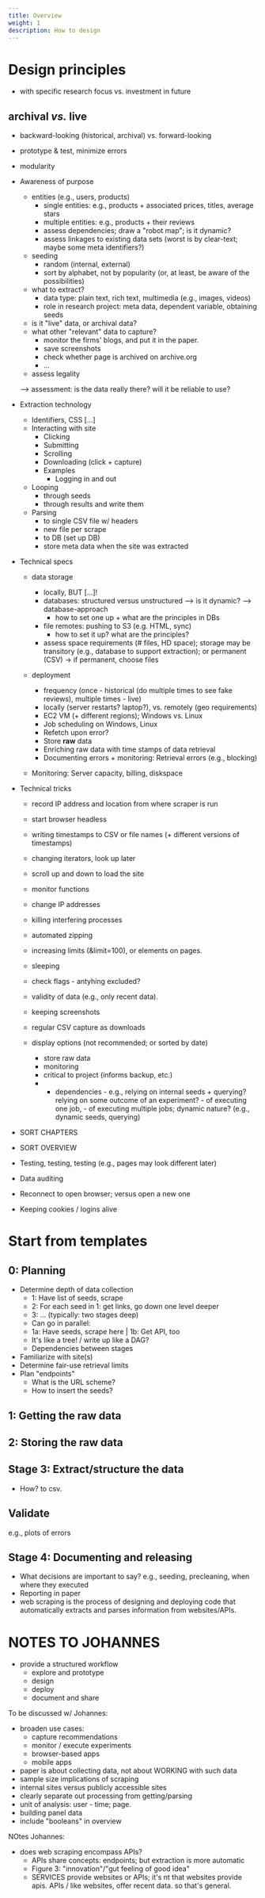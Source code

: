 ```yaml
---
title: Overview
weight: 1
description: How to design
---
```


# Design principles

- with specific research focus vs. investment in future

## archival _vs._ live

- backward-looking (historical, archival) vs. forward-looking
- prototype & test, minimize errors
- modularity


- Awareness of purpose
  - entities (e.g., users, products)
    - single entities: e.g., products + associated prices, titles, average stars
    - multiple entities: e.g., products + their reviews
    - assess dependencies; draw a "robot map"; is it dynamic?
    - assess linkages to existing data sets (worst is by clear-text; maybe some meta identifiers?)
  - seeding
    - random (internal, external)
    - sort by alphabet, not by popularity (or, at least, be aware of the possibilities)
  - what to extract?
    - data type: plain text, rich text, multimedia (e.g., images, videos)
    - role in research project: meta data, dependent variable, obtaining seeds
  - is it "live" data, or archival data?
  - what other "relevant" data to capture?
    - monitor the firms' blogs, and put it in the paper.
    - save screenshots
    - check whether page is archived on archive.org
    - ...
  - assess legality

  --> assessment: is the data really there? will it be reliable to use?

- Extraction technology
  - Identifiers, CSS
  [...]
  - Interacting with site
    - Clicking
    - Submitting
    - Scrolling
    - Downloading (click + capture)
    - Examples
      - Logging in and out
  - Looping
    - through seeds
    - through results and write them
  - Parsing
    - to single CSV file w/ headers
    - new file per scrape
    - to DB (set up DB)
    - store meta data when the site was extracted

- Technical specs
  - data storage
    - locally, BUT [...]!
    - databases: structured versus unstructured --> is it dynamic? --> database-approach
      - how to set one up + what are the principles in DBs
    - file remotes: pushing to S3 (e.g. HTML, sync)
      - how to set it up? what are the principles?
    - assess space requirements (# files, HD space); storage may be transitory (e.g., database to support extraction); or permanent (CSV) -> if permanent, choose files

  - deployment
    - frequency (once - historical (do multiple times to see fake reviews), multiple times - live)
    - locally (server restarts? laptop?), vs. remotely (geo requirements)
    - EC2 VM (+ different regions); Windows vs. Linux
    - Job scheduling on Windows, Linux
    - Refetch upon error?
    - Store __raw__ data
    - Enriching raw data with time stamps of data retrieval
    - Documenting errors + monitoring: Retrieval errors (e.g., blocking)
  - Monitoring: Server capacity, billing, diskspace

- Technical tricks
  - record IP address and location from where scraper is run
  - start browser headless
  - writing timestamps to CSV or file names (+ different versions of timestamps)
  - changing iterators, look up later
  - scroll up and down to load the site
  - monitor functions
  - change IP addresses
  - killing interfering processes
  - automated zipping
  - increasing limits (&limit=100), or elements on pages.
  - sleeping
  - check flags - antyhing excluded?
  - validity of data (e.g., only recent data).
  - keeping screenshots
  - regular CSV capture as downloads

  - display options (not recommended; or sorted by date)



      - store raw data
      - monitoring
      - critical to project (informs backup, etc.)
      -   - dependencies
        - e.g., relying on internal seeds + querying? relying on some outcome of an experiment?
        - of executing one job,
        - of executing multiple jobs;
          dynamic nature? (e.g., dynamic seeds, querying)


- SORT CHAPTERS
- SORT OVERVIEW

- Testing, testing, testing (e.g., pages may look different later)
- Data auditing
- Reconnect to open browser; versus open a new one
- Keeping cookies / logins alive

# Start from templates



## 0: Planning

- Determine depth of data collection
  - 1: Have list of seeds, scrape
  - 2: For each seed in 1: get links, go down one level deeper
  - 3: ... (typically: two stages deep)
  - Can go in parallel:
  - 1a: Have seeds, scrape here | 1b: Get API, too
  - It's like a tree! / write up like a DAG?
  - Dependencies between stages
- Familiarize with site(s)
- Determine fair-use retrieval limits
- Plan "endpoints"
  - What is the URL scheme?
  - How to insert the seeds?

## 1: Getting the raw data



## 2: Storing the raw data


## Stage 3: Extract/structure the data

- How? to csv.


## Validate

e.g., plots of errors

## Stage 4: Documenting and releasing

- What decisions are important to say? e.g., seeding, precleaning, when where they executed
- Reporting in paper
- web scraping is the process of designing and deploying code that automatically extracts and parses information from websites/APIs.


# NOTES TO JOHANNES

- provide a structured workflow
  - explore and prototype
  - design
  - deploy
  - document and share

To be discussed w/ Johannes:
- broaden use cases:
  - capture recommendations
  - monitor / execute experiments
  - browser-based apps
  - mobile apps
- paper is about collecting data, not about WORKING with such data
- sample size implications of scraping
- internal sites versus publicly accessible sites
- clearly separate out processing from getting/parsing
- unit of analysis: user - time; page.
- building panel data
- include "booleans" in overview

NOtes Johannes:
- does web scraping encompass APIs?
  - APIs share concepts: endpoints; but extraction is more automatic
  - Figure 3: "innovation"/"gut feeling of good idea"
  - SERVICES provide websites or APIs; it's nt that websites provide apis. APIs / like websites, offer recent data. so that's general.

